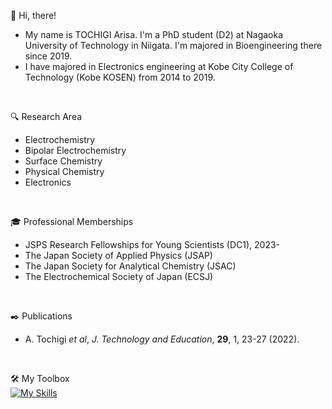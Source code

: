 :wave: Hi, there!
- My name is TOCHIGI Arisa. I'm a PhD student (D2) at Nagaoka University of Technology in Niigata. I'm majored in Bioengineering there since 2019.
- I have majored in Electronics engineering at Kobe City College of Technology (Kobe KOSEN) from 2014 to 2019.
<br>

:mag: Research Area
- Electrochemistry
- Bipolar Electrochemistry
- Surface Chemistry
- Physical Chemistry
- Electronics
<br>

:mortar_board: Professional Memberships
- JSPS Research Fellowships for Young Scientists (DC1), 2023-
- The Japan Society of Applied Physics (JSAP)
- The Japan Society for Analytical Chemistry (JSAC)
- The Electrochemical Society of Japan (ECSJ)
<br>

:black_nib: Publications
- A. Tochigi _et al_, _J. Technology and Education_, **29**, 1, 23-27 (2022).
<br>

:hammer_and_wrench: My Toolbox  
[![My Skills](https://skillicons.dev/icons?i=github,html,latex,linux,py,vscode,windows)](https://skillicons.dev)

